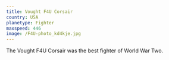 ```yaml
---
title: Vought F4U Corsair
country: USA
planetype: Fighter
maxspeed: 446
image: /F4U-photo_kd4kje.jpg
---
```

The Vought F4U Corsair was the best fighter of World War Two.